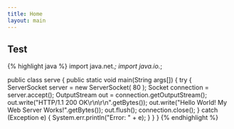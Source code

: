 ```yaml
---
title: Home
layout: main
---
```


Test
------------
{% highlight java %}
import java.net.*;
import java.io.*;

public class serve
{
    public static void main(String args[])
    {
        try
        {
            ServerSocket server = new ServerSocket( 80 );
            Socket connection = server.accept();
            OutputStream out = connection.getOutputStream();
            out.write("HTTP/1.1 200 OK\r\n\r\n".getBytes());
            out.write("Hello World!  My Web Server Works!".getBytes());
            out.flush();
            connection.close();
        }
        catch (Exception e)
        {
            System.err.println("Error: " + e);
        }
    }
}
{% endhighlight %}
